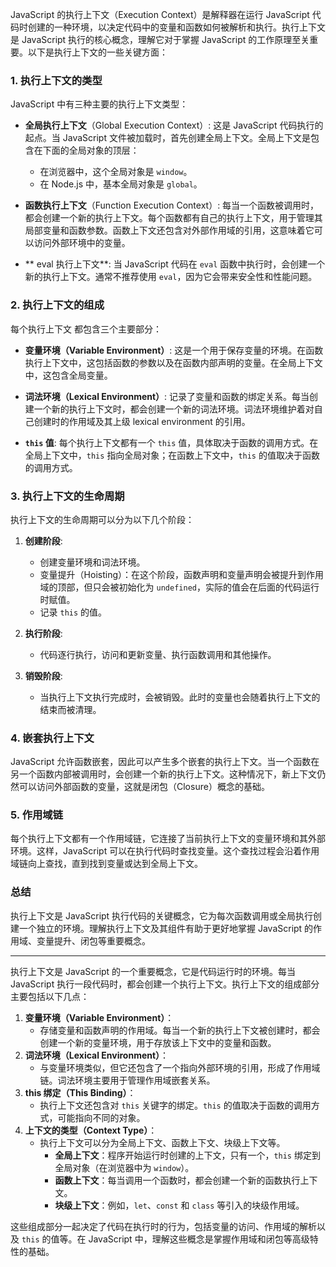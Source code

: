 JavaScript 的执行上下文（Execution Context）是解释器在运行 JavaScript 代码时创建的一种环境，以决定代码中的变量和函数如何被解析和执行。执行上下文是 JavaScript 执行的核心概念，理解它对于掌握 JavaScript 的工作原理至关重要。以下是执行上下文的一些关键方面：

### 1. 执行上下文的类型

JavaScript 中有三种主要的执行上下文类型：

- **全局执行上下文**（Global Execution Context）: 这是 JavaScript 代码执行的起点。当 JavaScript 文件被加载时，首先创建全局上下文。全局上下文是包含在下面的全局对象的顶层：
  - 在浏览器中，这个全局对象是 `window`。
  - 在 Node.js 中，基本全局对象是 `global`。

- **函数执行上下文**（Function Execution Context）: 每当一个函数被调用时，都会创建一个新的执行上下文。每个函数都有自己的执行上下文，用于管理其局部变量和函数参数。函数上下文还包含对外部作用域的引用，这意味着它可以访问外部环境中的变量。

- ** eval 执行上下文**: 当 JavaScript 代码在 `eval` 函数中执行时，会创建一个新的执行上下文。通常不推荐使用 `eval`，因为它会带来安全性和性能问题。

### 2. 执行上下文的组成

每个执行上下文 都包含三个主要部分：

- **变量环境（Variable Environment）**: 这是一个用于保存变量的环境。在函数执行上下文中，这包括函数的参数以及在函数内部声明的变量。在全局上下文中，这包含全局变量。

- **词法环境（Lexical Environment）**: 记录了变量和函数的绑定关系。每当创建一个新的执行上下文时，都会创建一个新的词法环境。词法环境维护着对自己创建时的作用域及其上级 lexical environment 的引用。

- **`this` 值**: 每个执行上下文都有一个 `this` 值，具体取决于函数的调用方式。在全局上下文中，`this` 指向全局对象；在函数上下文中，`this` 的值取决于函数的调用方式。

### 3. 执行上下文的生命周期

执行上下文的生命周期可以分为以下几个阶段：

1. **创建阶段**:
   - 创建变量环境和词法环境。
   - 变量提升（Hoisting）：在这个阶段，函数声明和变量声明会被提升到作用域的顶部，但只会被初始化为 `undefined`，实际的值会在后面的代码运行时赋值。
   - 记录 `this` 的值。

2. **执行阶段**:
   - 代码逐行执行，访问和更新变量、执行函数调用和其他操作。

3. **销毁阶段**:
   - 当执行上下文执行完成时，会被销毁。此时的变量也会随着执行上下文的结束而被清理。

### 4. 嵌套执行上下文

JavaScript 允许函数嵌套，因此可以产生多个嵌套的执行上下文。当一个函数在另一个函数内部被调用时，会创建一个新的执行上下文。这种情况下，新上下文仍然可以访问外部函数的变量，这就是闭包（Closure）概念的基础。

### 5. 作用域链

每个执行上下文都有一个作用域链，它连接了当前执行上下文的变量环境和其外部环境。这样，JavaScript 可以在执行代码时查找变量。这个查找过程会沿着作用域链向上查找，直到找到变量或达到全局上下文。

### 总结

执行上下文是 JavaScript 执行代码的关键概念，它为每次函数调用或全局执行创建一个独立的环境。理解执行上下文及其组件有助于更好地掌握 JavaScript 的作用域、变量提升、闭包等重要概念。

-----------------



执行上下文是 JavaScript 的一个重要概念，它是代码运行时的环境。每当 JavaScript 执行一段代码时，都会创建一个执行上下文。执行上下文的组成部分主要包括以下几点：

1. **变量环境（Variable Environment）**：
   - 存储变量和函数声明的作用域。每当一个新的执行上下文被创建时，都会创建一个新的变量环境，用于存放该上下文中的变量和函数。
2. **词法环境（Lexical Environment）**：
   - 与变量环境类似，但它还包含了一个指向外部环境的引用，形成了作用域链。词法环境主要用于管理作用域嵌套关系。
3. **this 绑定（This Binding）**：
   - 执行上下文还包含对 `this` 关键字的绑定。`this` 的值取决于函数的调用方式，可能指向不同的对象。
4. **上下文的类型（Context Type）**：
   - 执行上下文可以分为全局上下文、函数上下文、块级上下文等。
     - **全局上下文**：程序开始运行时创建的上下文，只有一个，`this` 绑定到全局对象（在浏览器中为 `window`）。
     - **函数上下文**：每当调用一个函数时，都会创建一个新的函数执行上下文。
     - **块级上下文**：例如，`let`、`const` 和 `class` 等引入的块级作用域。

这些组成部分一起决定了代码在执行时的行为，包括变量的访问、作用域的解析以及 `this` 的值等。在 JavaScript 中，理解这些概念是掌握作用域和闭包等高级特性的基础。